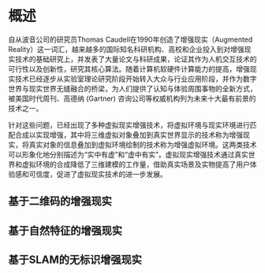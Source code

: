 # 概述

自从波音公司的研究员Thomas Caudell在1990年创造了增强现实（Augmented Reality）这一词汇，越来越多的国际知名科研机构、高校和企业投入到对增强现实技术的基础研究上，并发表了大量论文与科研成果，论证其作为人机交互技术的可行性以及创新性，研究其核心算法。随着计算机软硬件计算能力的提高，增强现实技术已经逐步从实验室理论研究阶段开始转入大众与行业应用阶段，并作为数字世界与现实世界无缝融合的桥梁，为人们提供了认知与体验周围事物的全新方式，被美国时代周刊、高德纳 \(Gartner\) 咨询公司等权威机构列为未来十大最有前景的技术之一。

针对这些问题，已经出现了多种虚拟现实增强技术，将虚拟环境与现实环境进行匹配合成以实现增强，其中将三维虚拟对象叠加到真实世界显示的技术称为增强现实，将真实对象的信息叠加到虚拟环境绘制的技术称为增强虚拟环境。这两类技术可以形象化地分别描述为“实中有虚”和“虚中有实”。虚拟现实增强技术通过真实世界和虚拟环境的合成降低了三维建模的工作量，借助真实场景及实物提高了用户体验感和可信度，促进了虚拟现实技术的进一步发展。

## 基于二维码的增强现实

## 基于自然特征的增强现实

## 基于SLAM的无标识增强现实



